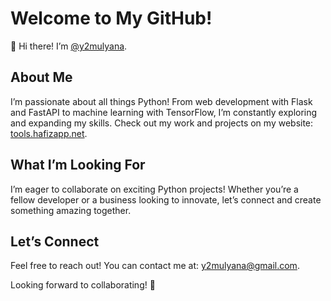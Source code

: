 # Welcome to My GitHub!

👋 Hi there! I’m [@y2mulyana](https://github.com/y2mulyana).

## About Me
I’m passionate about all things Python! From web development with Flask and FastAPI to machine learning with TensorFlow, I’m constantly exploring and expanding my skills. Check out my work and projects on my website: [tools.hafizapp.net](https://tools.hafizapp.net/).

## What I’m Looking For
I’m eager to collaborate on exciting Python projects! Whether you’re a fellow developer or a business looking to innovate, let’s connect and create something amazing together.

## Let’s Connect
Feel free to reach out! You can contact me at: [y2mulyana@gmail.com](mailto:y2mulyana@gmail.com).

Looking forward to collaborating! 🚀

<!---
y2mulyana/y2mulyana is a ✨ special ✨ repository because its `README.md` (this file) appears on your GitHub profile.
You can click the Preview link to take a look at your changes.
--->
